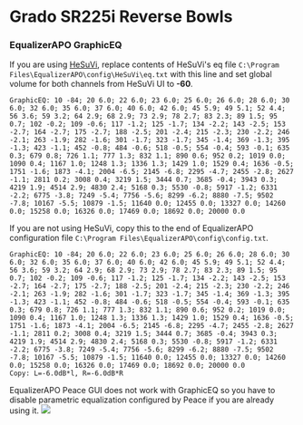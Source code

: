 # Grado SR225i Reverse Bowls
### EqualizerAPO GraphicEQ
If you are using [HeSuVi](https://sourceforge.net/projects/hesuvi/), replace contents of HeSuVi's eq file `C:\Program Files\EqualizerAPO\config\HeSuVi\eq.txt` with this line and set global volume for both channels from HeSuVi UI to **-60**.
```
GraphicEQ: 10 -84; 20 6.0; 22 6.0; 23 6.0; 25 6.0; 26 6.0; 28 6.0; 30 6.0; 32 6.0; 35 6.0; 37 6.0; 40 6.0; 42 6.0; 45 5.9; 49 5.1; 52 4.4; 56 3.6; 59 3.2; 64 2.9; 68 2.9; 73 2.9; 78 2.7; 83 2.3; 89 1.5; 95 0.7; 102 -0.2; 109 -0.6; 117 -1.2; 125 -1.7; 134 -2.2; 143 -2.5; 153 -2.7; 164 -2.7; 175 -2.7; 188 -2.5; 201 -2.4; 215 -2.3; 230 -2.2; 246 -2.1; 263 -1.9; 282 -1.6; 301 -1.7; 323 -1.7; 345 -1.4; 369 -1.3; 395 -1.3; 423 -1.1; 452 -0.8; 484 -0.6; 518 -0.5; 554 -0.4; 593 -0.1; 635 0.3; 679 0.8; 726 1.1; 777 1.3; 832 1.1; 890 0.6; 952 0.2; 1019 0.0; 1090 0.4; 1167 1.0; 1248 1.3; 1336 1.3; 1429 1.0; 1529 0.4; 1636 -0.5; 1751 -1.6; 1873 -4.1; 2004 -6.5; 2145 -6.8; 2295 -4.7; 2455 -2.8; 2627 -1.1; 2811 0.2; 3008 0.4; 3219 1.5; 3444 0.7; 3685 -0.4; 3943 0.3; 4219 1.9; 4514 2.9; 4830 2.4; 5168 0.3; 5530 -0.8; 5917 -1.2; 6331 -2.2; 6775 -3.8; 7249 -5.4; 7756 -5.6; 8299 -6.2; 8880 -7.5; 9502 -7.8; 10167 -5.5; 10879 -1.5; 11640 0.0; 12455 0.0; 13327 0.0; 14260 0.0; 15258 0.0; 16326 0.0; 17469 0.0; 18692 0.0; 20000 0.0
```
If you are not using HeSuVi, copy this to the end of EqualizerAPO configuration file `C:\Program Files\EqualizerAPO\config\config.txt`.
```
GraphicEQ: 10 -84; 20 6.0; 22 6.0; 23 6.0; 25 6.0; 26 6.0; 28 6.0; 30 6.0; 32 6.0; 35 6.0; 37 6.0; 40 6.0; 42 6.0; 45 5.9; 49 5.1; 52 4.4; 56 3.6; 59 3.2; 64 2.9; 68 2.9; 73 2.9; 78 2.7; 83 2.3; 89 1.5; 95 0.7; 102 -0.2; 109 -0.6; 117 -1.2; 125 -1.7; 134 -2.2; 143 -2.5; 153 -2.7; 164 -2.7; 175 -2.7; 188 -2.5; 201 -2.4; 215 -2.3; 230 -2.2; 246 -2.1; 263 -1.9; 282 -1.6; 301 -1.7; 323 -1.7; 345 -1.4; 369 -1.3; 395 -1.3; 423 -1.1; 452 -0.8; 484 -0.6; 518 -0.5; 554 -0.4; 593 -0.1; 635 0.3; 679 0.8; 726 1.1; 777 1.3; 832 1.1; 890 0.6; 952 0.2; 1019 0.0; 1090 0.4; 1167 1.0; 1248 1.3; 1336 1.3; 1429 1.0; 1529 0.4; 1636 -0.5; 1751 -1.6; 1873 -4.1; 2004 -6.5; 2145 -6.8; 2295 -4.7; 2455 -2.8; 2627 -1.1; 2811 0.2; 3008 0.4; 3219 1.5; 3444 0.7; 3685 -0.4; 3943 0.3; 4219 1.9; 4514 2.9; 4830 2.4; 5168 0.3; 5530 -0.8; 5917 -1.2; 6331 -2.2; 6775 -3.8; 7249 -5.4; 7756 -5.6; 8299 -6.2; 8880 -7.5; 9502 -7.8; 10167 -5.5; 10879 -1.5; 11640 0.0; 12455 0.0; 13327 0.0; 14260 0.0; 15258 0.0; 16326 0.0; 17469 0.0; 18692 0.0; 20000 0.0
Copy: L=-6.0dB*l, R=-6.0dB*R
```
EqualizerAPO Peace GUI does not work with GraphicEQ so you have to disable parametric equalization configured by Peace if you are already using it.
![](https://raw.githubusercontent.com/jaakkopasanen/AutoEq/master/results/Sonoma%20Model%20One/innerfidelity/onear/Grado%20SR225i%20Reverse%20Bowls/Grado%20SR225i%20Reverse%20Bowls.png)
